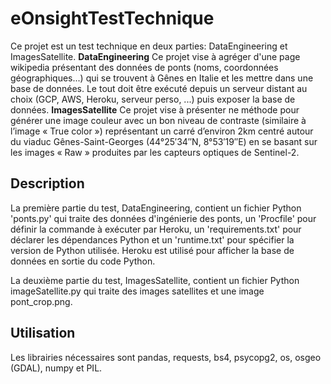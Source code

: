 # eOnsightTestTechnique
Ce projet est un test technique en deux parties: DataEngineering et ImagesSatellite.
  **DataEngineering**
Ce projet vise à agréger d'une page wikipedia présentant des données de ponts (noms,  coordonnées géographiques...) qui se trouvent à Gênes en Italie et les mettre dans une base de données. Le tout doit être exécuté depuis un serveur distant au choix (GCP, AWS, Heroku, serveur perso, ...) puis exposer la base de données.
  **ImagesSatellite**
Ce projet vise à présenter ne méthode pour générer une image couleur avec un bon niveau de contraste (similaire à l’image « True color ») représentant un carré d’environ 2km centré autour du viaduc Gênes-Saint-Georges (44°25′34′′N, 8°53′19′′E) en se basant sur les images « Raw » produites par les capteurs optiques de Sentinel-2.
  
## Description
La première partie du test, DataEngineering, contient un fichier Python 'ponts.py' qui traite des données d'ingénierie des ponts, un 'Procfile' pour définir la commande à exécuter par Heroku, un 'requirements.txt' pour déclarer les dépendances Python et un 'runtime.txt' pour spécifier la version de Python utilisée. Heroku est utilisé pour afficher la base de données en sortie du code Python.

La deuxième partie du test, ImagesSatellite, contient un fichier Python imageSatellite.py qui traite des images satellites et une image pont_crop.png.

## Utilisation 
Les librairies nécessaires sont pandas, requests, bs4, psycopg2, os, osgeo (GDAL), numpy et PIL.
